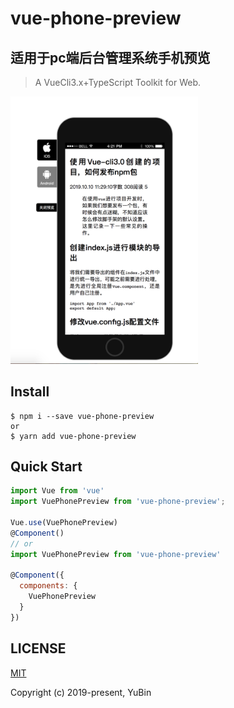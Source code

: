 # vue-phone-preview

## 适用于pc端后台管理系统手机预览

> A VueCli3.x+TypeScript Toolkit for Web.

<img alt="" src="https://raw.githubusercontent.com/aTong9/vue-phone-preview/master/src/assets/example.png" width="300">

## Install
```
$ npm i --save vue-phone-preview
or
$ yarn add vue-phone-preview
```

## Quick Start
``` javascript
import Vue from 'vue'
import VuePhonePreview from 'vue-phone-preview';

Vue.use(VuePhonePreview)
@Component()
// or
import VuePhonePreview from 'vue-phone-preview'

@Component({
  components: {
    VuePhonePreview
  }
})
```

## LICENSE
[MIT](LICENSE)

Copyright (c) 2019-present, YuBin

